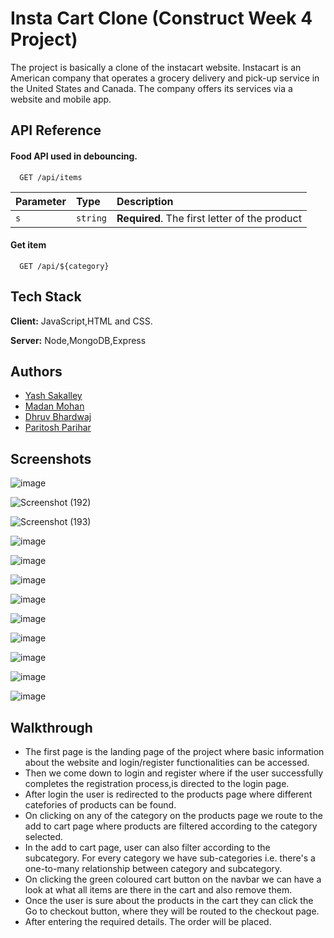 
# Insta Cart Clone (Construct Week 4 Project)

The project is basically a clone of the instacart website.
Instacart is an American company that operates a grocery delivery and pick-up service in the United States and Canada. The company offers its
services via a website and mobile app.

## API Reference

#### Food API used in debouncing.

```http
  GET /api/items
```

| Parameter | Type     | Description                |
| :-------- | :------- | :------------------------- |
| `s` | `string` | **Required**. The first letter of the product |

#### Get item

```http
  GET /api/${category}
```

## Tech Stack

**Client:** JavaScript,HTML and CSS.

**Server:** Node,MongoDB,Express


## Authors

- [Yash Sakalley](https://github.com/yashsakalley-1997)
- [Madan Mohan](https://github.com/Maddy-O)
- [Dhruv Bhardwaj](https://github.com/Dhruv-bhardwaj99)
- [Paritosh Parihar](https://github.com/i-am-parihar)



## Screenshots
![image](https://user-images.githubusercontent.com/44356948/150669043-fb6c095f-2c03-497d-bca0-92327a5c58ad.png)

![Screenshot (192)](https://user-images.githubusercontent.com/44356948/156133043-7b02161d-bc34-4701-952a-242b7f50a950.png)

![Screenshot (193)](https://user-images.githubusercontent.com/44356948/156133293-2ec7632d-158f-4d2e-bcb2-6132ca2cf00b.png)

![image](https://user-images.githubusercontent.com/44356948/150652494-c7784e6b-77ca-4f5b-ab40-dab25b5f2b25.png)

![image](https://user-images.githubusercontent.com/44356948/150669067-3a65cabb-abb2-4c8e-b487-fa0ab7e1bbd1.png)

![image](https://user-images.githubusercontent.com/44356948/150652519-48f7b3c9-7d62-4f7a-9e3f-2815c62771c8.png)

![image](https://user-images.githubusercontent.com/44356948/150652538-55acaaa9-4876-44b5-b486-86d7ca3aa186.png)

![image](https://user-images.githubusercontent.com/44356948/156133512-9dc655cd-f4c0-44d9-a63b-2fe90edb1edf.png)

![image](https://user-images.githubusercontent.com/44356948/156133563-d1710593-ddce-49be-8408-fa880545b54e.png)

![image](https://user-images.githubusercontent.com/44356948/156133618-0f22b608-fccb-4faf-9ea9-3878288dde21.png)

![image](https://user-images.githubusercontent.com/44356948/150652644-f403fdc4-c275-481e-936a-3486427623fe.png)

![image](https://user-images.githubusercontent.com/44356948/150652652-b81dfabe-3763-405a-b27b-1dc67be11574.png)



## Walkthrough
- The first page is the landing page of the project where basic information about the website and login/register functionalities can be accessed.
- Then we come down to login and register where if the user successfully completes the registration process,is directed to the login page.
- After login the user is redirected to the products page where different catefories of products can be found.
- On clicking on any of the category on the products page we route to the add to cart page where products are filtered according to the category selected.
- In the add to cart page, user can also filter according to the subcategory. For every category we have sub-categories i.e. there's a one-to-many relationship between category and subcategory.
- On clicking the green coloured cart button on the navbar we can have a look at what all items are there in the cart and also remove them. 
- Once the user is sure about the products in the cart they can click the Go to checkout button, where they will be routed to the checkout page.
- After entering the required details. The order will be placed.


